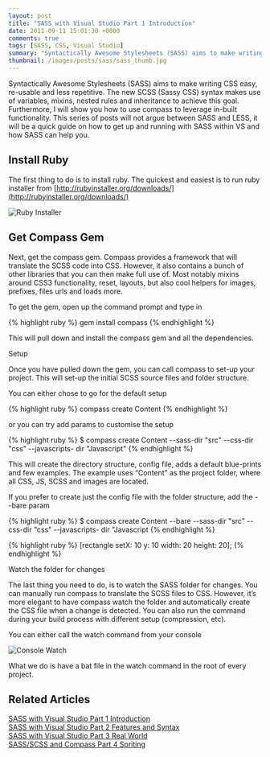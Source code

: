 ```yaml
---
layout: post
title: "SASS with Visual Studio Part 1 Introduction"
date: 2011-09-11 15:01:30 +0000
comments: true
tags: [SASS, CSS, Visual Studio]
summary: "Syntactically Awesome Stylesheets (SASS) aims to make writing CSS easy, re-usable and less repetitive.  The new SCSS (Sassy CSS) syntax makes use of variables, mixins, nested rules and inheritance to achieve this goal. Furthermore, I will show you how to use compass to leverage in-built functionality. This series of posts will not argue between SASS and LESS, it will be a quick guide on how to get up and running with SASS within VS and how SASS can help you."
thumbnail: /images/posts/sass/sass_thumb.jpg
---
```


Syntactically Awesome Stylesheets (SASS) aims to make writing CSS easy, re-usable and less repetitive.  The new SCSS (Sassy CSS) syntax makes use of variables, mixins, nested rules and inheritance to achieve this goal. Furthermore, I will show you how to use compass to leverage in-built functionality. This series of posts will not argue between SASS and LESS, it will be a quick guide on how to get up and running with SASS within VS and how SASS can help you.
<!--more-->

Install Ruby
-------------------

The first thing to do is to install ruby. The quickest and easiest is to run ruby installer from [http://rubyinstaller.org/downloads/](http://rubyinstaller.org/downloads/)

![Ruby Installer](/images/posts/sass/ruby-install_thumb.png "Ruby Installer")

 
Get Compass Gem
-------------------

Next, get the compass gem. Compass provides a framework that will translate the SCSS code into CSS. However, it also contains a bunch of other libraries that you can then make full use of. Most notably mixins around CSS3 functionality, reset, layouts, but also cool helpers for images, prefixes, files urls and loads more.

To get the gem, open up the command prompt and type in

{% highlight ruby %}
gem install compass
{% endhighlight %}

This will pull down and install the compass gem and all the dependencies.

Setup

Once you have pulled down the gem, you can call compass to set-up your project. This will set-up the initial SCSS source files and folder structure.

You can either chose to go for the default setup

{% highlight ruby %}
compass create Content
{% endhighlight %}

or you can try add params to customise the setup

{% highlight ruby %}
$ compass create Content --sass-dir "src" --css-dir "css" --javascripts-
dir "Javascript"
{% endhighlight %}
 

This will create the directory structure, config file, adds a default blue-prints and few examples. The example uses “Content” as the project folder, where all CSS, JS, SCSS and images are located.

If you prefer to create just the config file with the folder structure, add the - -bare param

{% highlight ruby %}
$ compass create Content --bare --sass-dir "src" --css-dir "css" --javascripts-
dir "Javascript
{% endhighlight %}


{% highlight ruby %}
[rectangle setX: 10 y: 10 width: 20 height: 20];
{% endhighlight %}
  
Watch the folder for changes

The last thing you need to do, is to watch the SASS folder for changes. You can manually run compass to translate the SCSS files to CSS. However, it’s more elegant to have compass watch the folder and automatically create the CSS file when a change is detected. You can also run the command during your build process with different setup (compression, etc).

You can either call the watch command from your console

![Console Watch](/images/posts/sass/blog-compass-watch_thumb.png "Console")

What we do is have a bat file in the watch command in the root of every project.

Related Articles
-------------------

[SASS with Visual Studio Part 1 Introduction](/introduction-to-sass-with-visual-studio/)<br/>
[SASS with Visual Studio Part 2 Features and Syntax](/sass-with-visual-studio-part-2-features-and-syntax/)<br/>
[SASS with Visual Studio Part 3 Real World](/sass-with-visual-studio-part-3-real-world/)<br/>
[SASS/SCSS and Compass Part 4 Spriting](/sass-part-4-spriting/)<br/>


